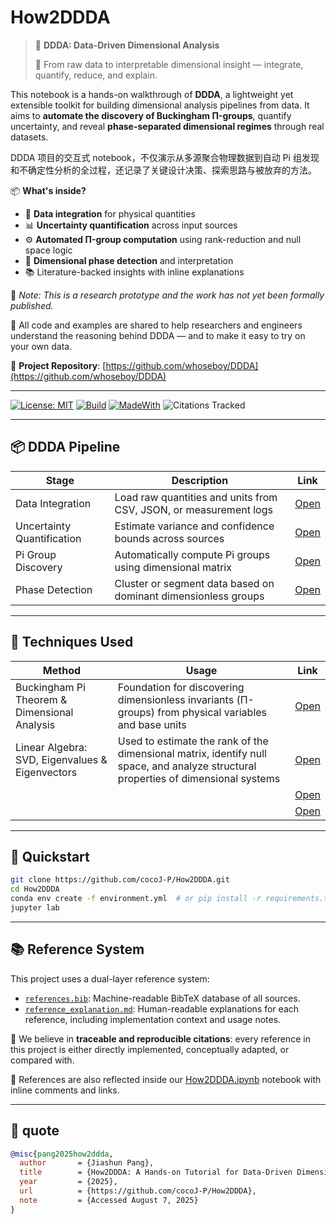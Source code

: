 # How2DDDA

> 🚀 **DDDA: Data-Driven Dimensional Analysis**
>
> 📐 From raw data to interpretable dimensional insight — integrate, quantify, reduce, and explain.

This notebook is a hands-on walkthrough of **DDDA**, a lightweight yet extensible toolkit for building dimensional analysis pipelines from data. It aims to **automate the discovery of Buckingham Π-groups**, quantify uncertainty, and reveal **phase-separated dimensional regimes** through real datasets.

DDDA 项目的交互式 notebook，不仅演示从多源聚合物理数据到自动 Pi 组发现和不确定性分析的全过程，还记录了关键设计决策、探索思路与被放弃的方法。

📦 **What's inside?**

- 🔗 **Data integration** for physical quantities
- 📊 **Uncertainty quantification** across input sources
- ⚙️ **Automated Π-group computation** using rank-reduction and null space logic
- 🧭 **Dimensional phase detection** and interpretation
- 📚 Literature-backed insights with inline explanations

🧪 _Note: This is a research prototype and the work has not yet been formally published._

📁 All code and examples are shared to help researchers and engineers understand the reasoning behind DDDA — and to make it easy to try on your own data.

🔗 **Project Repository**: [https://github.com/whoseboy/DDDA](https://github.com/whoseboy/DDDA)

---

[![License: MIT](https://img.shields.io/badge/License-MIT-blue.svg)](LICENSE)
[![Build](https://github.com/<user>/owl-llm-cookbook/actions/workflows/ci.yml/badge.svg)](…)
[![MadeWith](https://img.shields.io/badge/Made%20with-Jupyter-blue)](…)
![Citations Tracked](https://img.shields.io/badge/references-traceable-blue)

---

## 📦 DDDA Pipeline

| Stage                      | Description                                                       | Link     |
| -------------------------- | ----------------------------------------------------------------- | -------- |
| Data Integration           | Load raw quantities and units from CSV, JSON, or measurement logs | [Open]() |
| Uncertainty Quantification | Estimate variance and confidence bounds across sources            | [Open]() |
| Pi Group Discovery         | Automatically compute Pi groups using dimensional matrix          | [Open]() |
| Phase Detection            | Cluster or segment data based on dominant dimensionless groups    | [Open]() |

---

## 🧠 Techniques Used

| Method                                          | Usage                                                                                                                              | Link                                                                                                           |
| ----------------------------------------------- | ---------------------------------------------------------------------------------------------------------------------------------- | -------------------------------------------------------------------------------------------------------------- |
| Buckingham Pi Theorem & Dimensional Analysis    | Foundation for discovering dimensionless invariants (Π-groups) from physical variables and base units                              | [Open](https://github.com/cocoJ-P/How2DDDA/notebooks/Techniques/BuckinghamPiTheorem&DimensionalAnalysis.ipynb) |
| Linear Algebra: SVD, Eigenvalues & Eigenvectors | Used to estimate the rank of the dimensional matrix, identify null space, and analyze structural properties of dimensional systems | [Open]()                                                                                                       |
|                                                 |                                                                                                                                    | [Open]()                                                                                                       |
|                                                 |                                                                                                                                    | [Open]()                                                                                                       |

---

## 🏃 Quickstart

```bash
git clone https://github.com/cocoJ-P/How2DDDA.git
cd How2DDDA
conda env create -f environment.yml  # or pip install -r requirements.txt
jupyter lab
```

---

## 📚 Reference System

This project uses a dual-layer reference system:

- [`references.bib`](./references.bib): Machine-readable BibTeX database of all sources.
- [`reference_explanation.md`](./reference_explanation.md): Human-readable explanations for each reference, including implementation context and usage notes.

🔎 We believe in **traceable and reproducible citations**: every reference in this project is either directly implemented, conceptually adapted, or compared with.

🧪 References are also reflected inside our [How2DDDA.ipynb](./notebooks/How2DDDA.ipynb) notebook with inline comments and links.

---

## 📝 quote

```bibtex
@misc{pang2025how2ddda,
  author       = {Jiashun Pang},
  title        = {How2DDDA: A Hands-on Tutorial for Data-Driven Dimensional Analysis},
  year         = {2025},
  url          = {https://github.com/cocoJ-P/How2DDDA},
  note         = {Accessed August 7, 2025}
}
```

